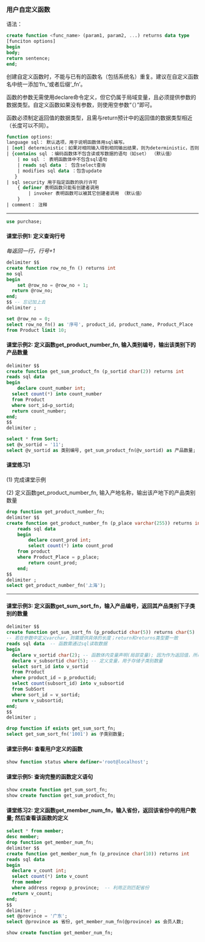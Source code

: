 ### 用户自定义函数
语法：
```sql
create function <func_name> (param1, param2, ...) returns data type
[funciton options]
begin
body;
return sentence;
end;
```
创建自定义函数时，不能与已有的函数名（包括系统名）重复。建议在自定义函数名中统一添加‘fn_’或者后缀‘_fn’。

函数的参数无需使用declare命令定义，但它仍属于局域变量，且必须提供参数的数据类型。自定义函数如果没有参数，则使用空参数“（）”即可。

函数必须制定返回值的数据类型，且需与return预计中的返回值的数据类型相近（长度可以不同）。
```sql
function options:
language sql： 默认选项，用于说明函数体用sql编写。
| [not] deterministic：如果对相同输入得到相同输出结果，则为deterministic，否则为not deterministic(默认值)
| {contains sql ：编码函数体不包含读或写数据的语句（如set） （默认值）
	| no sql ： 表明函数体中不包含sql语句
    | reads sql data ： 包含select查询
    | modifies sql data ：包含update
   }
| sql security 用于指定函数的执行许可
	{ definer 表明函数只能有创建者调用
		| invoker 表明函数可以被其它创建者调用 （默认值）
	}
| comment： 注释
```
___
```sql
use purchase;
```
#### 课堂示例1: 定义查询行号
_*每返回一行，行号+1*_
```sql
delimiter $$
create function row_no_fn () returns int
no sql
begin
	set @row_no = @row_no + 1;
  return @row_no;
end;
$$ -- 忘记加上去
delimiter ;

set @row_no = 0;
select row_no_fn() as '序号', product_id, product_name, Product_Place
from Product limit 10;
```
#### 课堂示例2: 定义函数get_product_number_fn, 输入类别编号，输出该类别下的产品数量
```sql
delimiter $$
create function get_sum_product_fn (p_sortid char(2)) returns int
reads sql data
begin
	declare count_number int;
  select count(*) into count_number
  from Product
  where sort_id=p_sortid;
  return count_number;
end;
$$
delimiter ;

select * from Sort;
set @v_sortid = '11';
select @v_sortid as 类别编号, get_sum_product_fn(@v_sortid) as 产品数量;
```
#### 课堂练习1
(1) 完成课堂示例

(2) 定义函数get_product_number_fn, 输入产地名称，输出该产地下的产品类别数量
```sql
drop function get_product_number_fn;
delimiter $$
create function get_product_number_fn (p_place varchar(255)) returns int
	reads sql data
	begin
		declare count_prod int;
		select count(*) into count_prod
    from product
    where Product_Place = p_place;
		return count_prod;
	end;
$$
delimiter ;
select get_product_number_fn('上海');
```
___
#### 课堂示例3: 定义函数get_sum_sort_fn，输入产品编号，返回其产品类别下子类别的数量
```sql
delimiter $$
create function get_sum_sort_fn (p_productid char(5)) returns char(5)
-- 若在参数中定义varchar，则需提供具体的长度；return和returns类型要一致
reads sql data  -- 函数需通过sql读取数据
begin
  declare v_sortid char(2); -- 函数体内变量声明(局部变量); 因为作为返回值，所以应与returns定义的类型一致
  declare v_subsortid char(5); -- 定义变量，用于存储子类别数量
  select sort_id into v_sortid
  from Product
  where product_id = p_productid;
  select count(subsort_id) into v_subsortid
  from SubSort
  where sort_id = v_sortid;
  return v_subsortid;
end;
$$
delimiter ;

drop function if exists get_sum_sort_fn;
select get_sum_sort_fn('1001') as 子类别数量;
```
#### 课堂示例4: 查看用户定义的函数
```sql
show function status where definer='root@localhost';
```
#### 课堂示例5: 查询完整的函数定义语句
```sql
show create function get_sum_sort_fn;
show create function get_sum_product_fn;
```
#### 课堂练习2: 定义函数get_member_num_fn，输入省份，返回该省份中的用户数量; 然后查看该函数的定义
```sql
select * from member;
desc member;
drop function get_member_num_fn;
delimiter $$
create function get_member_num_fn (p_province char(10)) returns int
reads sql data
begin
  declare v_count int;
  select count(*) into v_count
  from member
  where address regexp p_province;  -- 利用正则匹配省份
  return v_count;
end;
$$
delimiter ;
set @province = '广东';
select @province as 省份, get_member_num_fn(@province) as 会员人数;

show create function get_member_num_fn;
```
